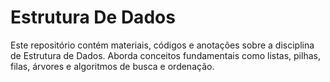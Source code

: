 # Estrutura De Dados
Este repositório contém materiais, códigos e anotações sobre a disciplina de Estrutura de Dados. Aborda conceitos fundamentais como listas, pilhas, filas, árvores e algoritmos de busca e ordenação.
